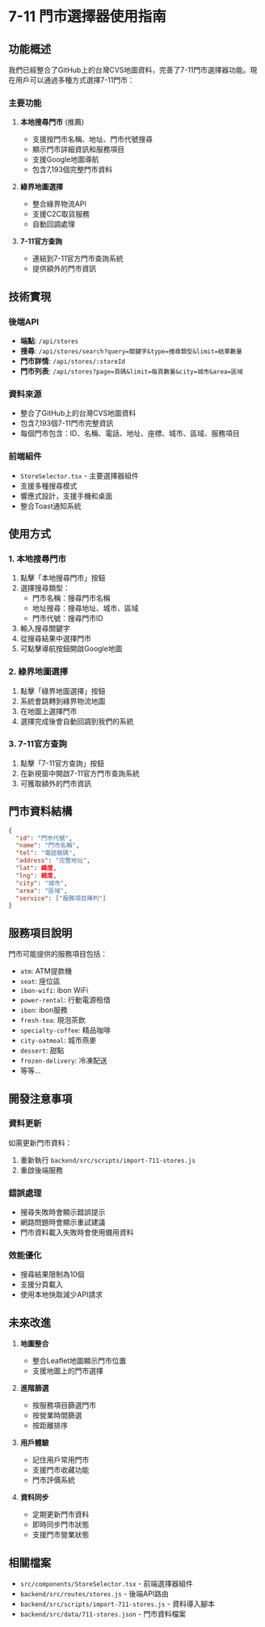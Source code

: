# 7-11 門市選擇器使用指南

## 功能概述

我們已經整合了GitHub上的台灣CVS地圖資料，完善了7-11門市選擇器功能。現在用戶可以通過多種方式選擇7-11門市：

### 主要功能

1. **本地搜尋門市** (推薦)
   - 支援按門市名稱、地址、門市代號搜尋
   - 顯示門市詳細資訊和服務項目
   - 支援Google地圖導航
   - 包含7,193個完整門市資料

2. **綠界地圖選擇**
   - 整合綠界物流API
   - 支援C2C取貨服務
   - 自動回調處理

3. **7-11官方查詢**
   - 連結到7-11官方門市查詢系統
   - 提供額外的門市資訊

## 技術實現

### 後端API

- **端點**: `/api/stores`
- **搜尋**: `/api/stores/search?query=關鍵字&type=搜尋類型&limit=結果數量`
- **門市詳情**: `/api/stores/:storeId`
- **門市列表**: `/api/stores?page=頁碼&limit=每頁數量&city=城市&area=區域`

### 資料來源

- 整合了GitHub上的台灣CVS地圖資料
- 包含7,193個7-11門市完整資訊
- 每個門市包含：ID、名稱、電話、地址、座標、城市、區域、服務項目

### 前端組件

- `StoreSelector.tsx` - 主要選擇器組件
- 支援多種搜尋模式
- 響應式設計，支援手機和桌面
- 整合Toast通知系統

## 使用方式

### 1. 本地搜尋門市

1. 點擊「本地搜尋門市」按鈕
2. 選擇搜尋類型：
   - 門市名稱：搜尋門市名稱
   - 地址搜尋：搜尋地址、城市、區域
   - 門市代號：搜尋門市ID
3. 輸入搜尋關鍵字
4. 從搜尋結果中選擇門市
5. 可點擊導航按鈕開啟Google地圖

### 2. 綠界地圖選擇

1. 點擊「綠界地圖選擇」按鈕
2. 系統會跳轉到綠界物流地圖
3. 在地圖上選擇門市
4. 選擇完成後會自動回調到我們的系統

### 3. 7-11官方查詢

1. 點擊「7-11官方查詢」按鈕
2. 在新視窗中開啟7-11官方門市查詢系統
3. 可獲取額外的門市資訊

## 門市資料結構

```json
{
  "id": "門市代號",
  "name": "門市名稱",
  "tel": "電話號碼",
  "address": "完整地址",
  "lat": 緯度,
  "lng": 經度,
  "city": "城市",
  "area": "區域",
  "service": ["服務項目陣列"]
}
```

## 服務項目說明

門市可能提供的服務項目包括：
- `atm`: ATM提款機
- `seat`: 座位區
- `ibon-wifi`: ibon WiFi
- `power-rental`: 行動電源租借
- `ibon`: ibon服務
- `fresh-tea`: 現泡茶飲
- `specialty-coffee`: 精品咖啡
- `city-oatmeal`: 城市燕麥
- `dessert`: 甜點
- `frozen-delivery`: 冷凍配送
- 等等...

## 開發注意事項

### 資料更新

如需更新門市資料：
1. 重新執行 `backend/src/scripts/import-711-stores.js`
2. 重啟後端服務

### 錯誤處理

- 搜尋失敗時會顯示錯誤提示
- 網路問題時會顯示重試建議
- 門市資料載入失敗時會使用備用資料

### 效能優化

- 搜尋結果限制為10個
- 支援分頁載入
- 使用本地快取減少API請求

## 未來改進

1. **地圖整合**
   - 整合Leaflet地圖顯示門市位置
   - 支援地圖上的門市選擇

2. **進階篩選**
   - 按服務項目篩選門市
   - 按營業時間篩選
   - 按距離排序

3. **用戶體驗**
   - 記住用戶常用門市
   - 支援門市收藏功能
   - 門市評價系統

4. **資料同步**
   - 定期更新門市資料
   - 即時同步門市狀態
   - 支援門市營業狀態

## 相關檔案

- `src/components/StoreSelector.tsx` - 前端選擇器組件
- `backend/src/routes/stores.js` - 後端API路由
- `backend/src/scripts/import-711-stores.js` - 資料導入腳本
- `backend/src/data/711-stores.json` - 門市資料檔案